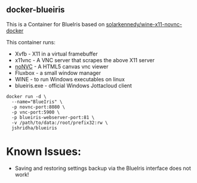 ## docker-blueiris

This is a Container for BlueIris based on [solarkennedy/wine-x11-novnc-docker
](https://github.com/solarkennedy/wine-x11-novnc-docker)

This container runs:

* Xvfb - X11 in a virtual framebuffer
* x11vnc - A VNC server that scrapes the above X11 server
* [noNVC](https://kanaka.github.io/noVNC/) - A HTML5 canvas vnc viewer
* Fluxbox - a small window manager
* WINE - to run Windows executables on linux
* blueiris.exe - official Windows Jottacloud client

```
docker run -d \
  --name="BlueIris" \
  -p novnc-port:8080 \
  -p vnc-port:5900 \
  -p blueiris-webserver-port:81 \
  -v /path/to/data:/root/prefix32:rw \
  jshridha/blueiris
  ```
# Known Issues:
* Saving and restoring settings backup via the BlueIris interface does not work!
